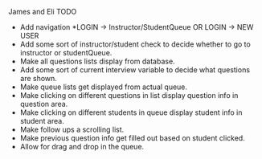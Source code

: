 James and Eli TODO
- Add navigation
  *LOGIN -> Instructor/StudentQueue OR LOGIN -> NEW USER
- Add some sort of instructor/student check to decide whether to go to instructor or studentQueue.
- Make all questions lists display from database.
- Add some sort of current interview variable to decide what questions are shown.
- Make queue lists get displayed from actual queue.
- Make clicking on different questions in list display question info in question area.
- Make clicking on different students in queue display student info in student area.
- Make follow ups a scrolling list.
- Make previous question info get filled out based on student clicked.
- Allow for drag and drop in the queue.
  
